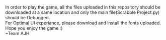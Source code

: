 In order to play the game, all the files uploaded in this repository should be downloaded at a same location and only the main file(Scrabble Project.py) should be Debugged.  
For Optimal UI experiance, please download and install the fonts uploaded.  
Hope you enjoy the game :)  
~Team AJH
